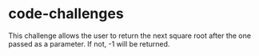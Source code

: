 # code-challenges
This challenge allows the user to return the next square root after the one passed as a parameter. If not, -1 will be returned.